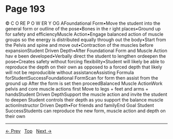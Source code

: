 # Page 193

© C O RE P O W ER Y OG AFoundational Form•Move the student into the general form or outline of the pose•Bones in the r ight places•Ground up for safety and efficiencyMuscle Action•Engage balanced action of muscle groups so the energy is distributed equally through out the body•Start from the Pelvis and spine and move out•Contraction of the muscles before expansionStudent Driven Depth•After Foundational Form and Muscle Action hav e been developed•Verbally direct the student to lengthen ordeepen the pose•Creates safety without forcing flexibility•Student will likely be able to reproduce the depth on their own as opposed to a forced depth that likely will not be reproducible without assistanceAssisting Formula forStudentSuccessFoundational FormScan for form then assist from the ground up After the form is set then proceedBalanced Muscle ActionWork pelvis and core muscle actions first Move to legs + feet and arms + handsStudent Driven DepthSupport the muscle action and invite the student to deepen Student controls their depth as you support the balance muscle actionInstructor Driven Depth•For friends and familyEnd Goal Student SuccessStudents can reproduce the new form, muscle action and depth on their own


---
[← Prev](/pages/page-192.md) &nbsp; [Top](/index.md) &nbsp; [Next →](/pages/page-194.md)
